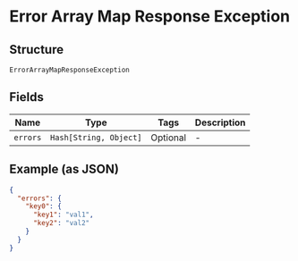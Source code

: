 
# Error Array Map Response Exception

## Structure

`ErrorArrayMapResponseException`

## Fields

| Name | Type | Tags | Description |
|  --- | --- | --- | --- |
| `errors` | `Hash[String, Object]` | Optional | - |

## Example (as JSON)

```json
{
  "errors": {
    "key0": {
      "key1": "val1",
      "key2": "val2"
    }
  }
}
```


